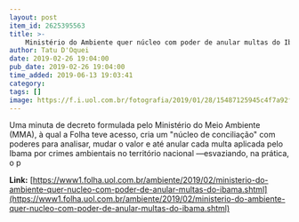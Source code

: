 ```yaml
---
layout: post
item_id: 2625395563
title: >-
    Ministério do Ambiente quer núcleo com poder de anular multas do Ibama
author: Tatu D'Oquei
date: 2019-02-26 19:04:00
pub_date: 2019-02-26 19:04:00
time_added: 2019-06-13 19:03:41
category: 
tags: []
image: https://f.i.uol.com.br/fotografia/2019/01/28/15487125945c4f7a92f0b77_1548712594_3x2_rt.jpg
---
```


Uma minuta de decreto formulada pelo Ministério do Meio Ambiente (MMA), à qual a Folha teve acesso, cria um "núcleo de conciliação" com poderes para analisar, mudar o valor e até anular cada multa aplicada pelo Ibama por crimes ambientais no território nacional —esvaziando, na prática, o p

**Link:** [https://www1.folha.uol.com.br/ambiente/2019/02/ministerio-do-ambiente-quer-nucleo-com-poder-de-anular-multas-do-ibama.shtml](https://www1.folha.uol.com.br/ambiente/2019/02/ministerio-do-ambiente-quer-nucleo-com-poder-de-anular-multas-do-ibama.shtml)

